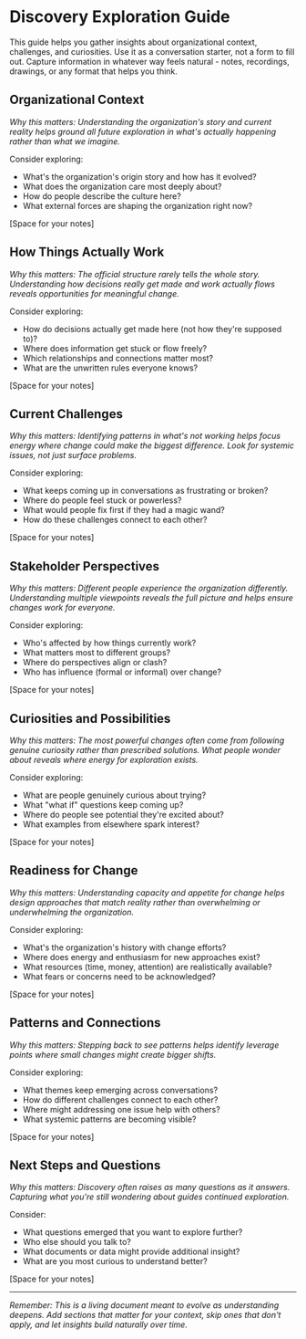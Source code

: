# Discovery Exploration Guide

This guide helps you gather insights about organizational context, challenges, and curiosities. Use it as a conversation starter, not a form to fill out. Capture information in whatever way feels natural - notes, recordings, drawings, or any format that helps you think.

## Organizational Context

*Why this matters: Understanding the organization's story and current reality helps ground all future exploration in what's actually happening rather than what we imagine.*

Consider exploring:
- What's the organization's origin story and how has it evolved?
- What does the organization care most deeply about?
- How do people describe the culture here?
- What external forces are shaping the organization right now?

[Space for your notes]

## How Things Actually Work

*Why this matters: The official structure rarely tells the whole story. Understanding how decisions really get made and work actually flows reveals opportunities for meaningful change.*

Consider exploring:
- How do decisions actually get made here (not how they're supposed to)?
- Where does information get stuck or flow freely?
- Which relationships and connections matter most?
- What are the unwritten rules everyone knows?

[Space for your notes]

## Current Challenges

*Why this matters: Identifying patterns in what's not working helps focus energy where change could make the biggest difference. Look for systemic issues, not just surface problems.*

Consider exploring:
- What keeps coming up in conversations as frustrating or broken?
- Where do people feel stuck or powerless?
- What would people fix first if they had a magic wand?
- How do these challenges connect to each other?

[Space for your notes]

## Stakeholder Perspectives

*Why this matters: Different people experience the organization differently. Understanding multiple viewpoints reveals the full picture and helps ensure changes work for everyone.*

Consider exploring:
- Who's affected by how things currently work?
- What matters most to different groups?
- Where do perspectives align or clash?
- Who has influence (formal or informal) over change?

[Space for your notes]

## Curiosities and Possibilities

*Why this matters: The most powerful changes often come from following genuine curiosity rather than prescribed solutions. What people wonder about reveals where energy for exploration exists.*

Consider exploring:
- What are people genuinely curious about trying?
- What "what if" questions keep coming up?
- Where do people see potential they're excited about?
- What examples from elsewhere spark interest?

[Space for your notes]

## Readiness for Change

*Why this matters: Understanding capacity and appetite for change helps design approaches that match reality rather than overwhelming or underwhelming the organization.*

Consider exploring:
- What's the organization's history with change efforts?
- Where does energy and enthusiasm for new approaches exist?
- What resources (time, money, attention) are realistically available?
- What fears or concerns need to be acknowledged?

[Space for your notes]

## Patterns and Connections

*Why this matters: Stepping back to see patterns helps identify leverage points where small changes might create bigger shifts.*

Consider exploring:
- What themes keep emerging across conversations?
- How do different challenges connect to each other?
- Where might addressing one issue help with others?
- What systemic patterns are becoming visible?

[Space for your notes]

## Next Steps and Questions

*Why this matters: Discovery often raises as many questions as it answers. Capturing what you're still wondering about guides continued exploration.*

Consider:
- What questions emerged that you want to explore further?
- Who else should you talk to?
- What documents or data might provide additional insight?
- What are you most curious to understand better?

[Space for your notes]

---

*Remember: This is a living document meant to evolve as understanding deepens. Add sections that matter for your context, skip ones that don't apply, and let insights build naturally over time.*